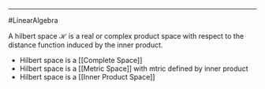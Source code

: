 ----
#LinearAlgebra

A hilbert space $\mathcal{H}$ is a real or complex product space with respect to the distance function induced by the inner product.

- Hilbert space is a [[Complete Space]]
- Hilbert space is a [[Metric Space]] with mtric defined by inner product
- Hilbert space is a [[Inner Product Space]]





